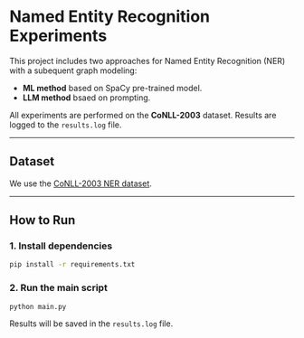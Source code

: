 # Named Entity Recognition Experiments

This project includes two approaches for Named Entity Recognition (NER) with a subequent graph modeling:

* **ML method** based on SpaCy pre-trained model.
* **LLM method** bsaed on prompting.

All experiments are performed on the **CoNLL-2003** dataset. Results are logged to the `results.log` file.

---

## Dataset

We use the [CoNLL-2003 NER dataset](https://www.kaggle.com/datasets/alaakhaled/conll003-englishversion/data).

---

## How to Run

### 1. Install dependencies

```bash
pip install -r requirements.txt
```

### 2. Run the main script

```bash
python main.py
```

Results will be saved in the `results.log` file.
